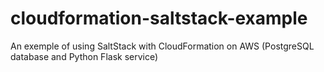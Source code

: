# cloudformation-saltstack-example
An exemple of using SaltStack with CloudFormation on AWS (PostgreSQL database and Python Flask service)
